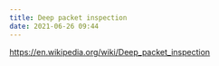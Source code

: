 ```yaml
---
title: Deep packet inspection
date: 2021-06-26 09:44
---
```


https://en.wikipedia.org/wiki/Deep_packet_inspection

